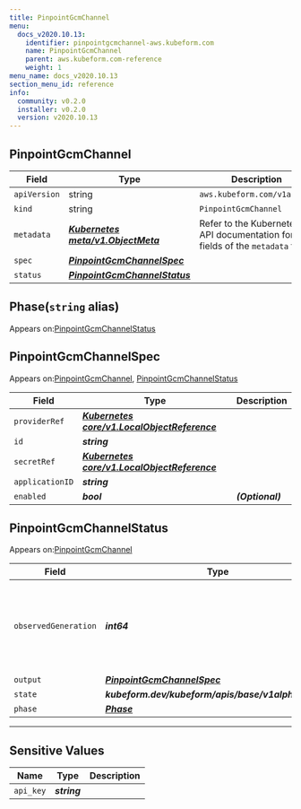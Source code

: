 ```yaml
---
title: PinpointGcmChannel
menu:
  docs_v2020.10.13:
    identifier: pinpointgcmchannel-aws.kubeform.com
    name: PinpointGcmChannel
    parent: aws.kubeform.com-reference
    weight: 1
menu_name: docs_v2020.10.13
section_menu_id: reference
info:
  community: v0.2.0
  installer: v0.2.0
  version: v2020.10.13
---
```


## PinpointGcmChannel
| Field | Type | Description |
| ------ | ----- | ----------- |
| `apiVersion` | string | `aws.kubeform.com/v1alpha1` |
|    `kind` | string | `PinpointGcmChannel` |
| `metadata` | ***[Kubernetes meta/v1.ObjectMeta](https://kubernetes.io/docs/reference/generated/kubernetes-api/v1.13/#objectmeta-v1-meta)***|Refer to the Kubernetes API documentation for the fields of the `metadata` field.|
| `spec` | ***[PinpointGcmChannelSpec](#pinpointgcmchannelspec)***||
| `status` | ***[PinpointGcmChannelStatus](#pinpointgcmchannelstatus)***||
## Phase(`string` alias)

Appears on:[PinpointGcmChannelStatus](#pinpointgcmchannelstatus)

## PinpointGcmChannelSpec

Appears on:[PinpointGcmChannel](#pinpointgcmchannel), [PinpointGcmChannelStatus](#pinpointgcmchannelstatus)

| Field | Type | Description |
| ------ | ----- | ----------- |
| `providerRef` | ***[Kubernetes core/v1.LocalObjectReference](https://kubernetes.io/docs/reference/generated/kubernetes-api/v1.13/#localobjectreference-v1-core)***||
| `id` | ***string***||
| `secretRef` | ***[Kubernetes core/v1.LocalObjectReference](https://kubernetes.io/docs/reference/generated/kubernetes-api/v1.13/#localobjectreference-v1-core)***||
| `applicationID` | ***string***||
| `enabled` | ***bool***| ***(Optional)*** |
## PinpointGcmChannelStatus

Appears on:[PinpointGcmChannel](#pinpointgcmchannel)

| Field | Type | Description |
| ------ | ----- | ----------- |
| `observedGeneration` | ***int64***| ***(Optional)*** Resource generation, which is updated on mutation by the API Server.|
| `output` | ***[PinpointGcmChannelSpec](#pinpointgcmchannelspec)***| ***(Optional)*** |
| `state` | ***kubeform.dev/kubeform/apis/base/v1alpha1.State***| ***(Optional)*** |
| `phase` | ***[Phase](#phase)***| ***(Optional)*** |
---
## Sensitive Values
| Name | Type | Description |
|------|------|-------------|
| `api_key` | ***string*** ||
